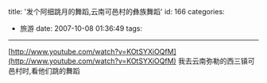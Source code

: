 title: '发个阿细跳月的舞蹈,云南可邑村的彝族舞蹈'
id: 166
categories:
  - 旅游
date: 2007-10-08 01:36:49
tags:
---

<div id="msgcns!9697D6160EFEBC17!1282" class="bvMsg">

[http://www.youtube.com/watch?v=KOtSYXiOQfM](http://www.youtube.com/watch?v=KOtSYXiOQfM)
我去云南弥勒的西三镇可邑村时,看他们跳的舞蹈
</div>